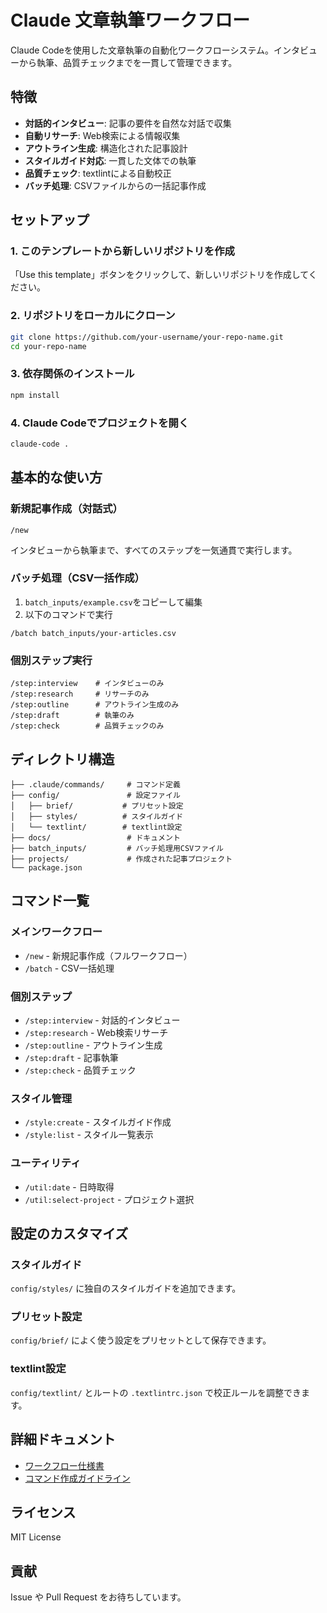 # Claude 文章執筆ワークフロー

Claude Codeを使用した文章執筆の自動化ワークフローシステム。インタビューから執筆、品質チェックまでを一貫して管理できます。

## 特徴

- **対話的インタビュー**: 記事の要件を自然な対話で収集
- **自動リサーチ**: Web検索による情報収集
- **アウトライン生成**: 構造化された記事設計
- **スタイルガイド対応**: 一貫した文体での執筆
- **品質チェック**: textlintによる自動校正
- **バッチ処理**: CSVファイルからの一括記事作成

## セットアップ

### 1. このテンプレートから新しいリポジトリを作成

「Use this template」ボタンをクリックして、新しいリポジトリを作成してください。

### 2. リポジトリをローカルにクローン

```bash
git clone https://github.com/your-username/your-repo-name.git
cd your-repo-name
```

### 3. 依存関係のインストール

```bash
npm install
```

### 4. Claude Codeでプロジェクトを開く

```bash
claude-code .
```

## 基本的な使い方

### 新規記事作成（対話式）

```
/new
```

インタビューから執筆まで、すべてのステップを一気通貫で実行します。

### バッチ処理（CSV一括作成）

1. `batch_inputs/example.csv`をコピーして編集
2. 以下のコマンドで実行

```
/batch batch_inputs/your-articles.csv
```

### 個別ステップ実行

```
/step:interview    # インタビューのみ
/step:research     # リサーチのみ
/step:outline      # アウトライン生成のみ
/step:draft        # 執筆のみ
/step:check        # 品質チェックのみ
```

## ディレクトリ構造

```
├── .claude/commands/     # コマンド定義
├── config/               # 設定ファイル
│   ├── brief/           # プリセット設定
│   ├── styles/          # スタイルガイド
│   └── textlint/        # textlint設定
├── docs/                 # ドキュメント
├── batch_inputs/         # バッチ処理用CSVファイル
├── projects/             # 作成された記事プロジェクト
└── package.json
```

## コマンド一覧

### メインワークフロー
- `/new` - 新規記事作成（フルワークフロー）
- `/batch` - CSV一括処理

### 個別ステップ
- `/step:interview` - 対話的インタビュー
- `/step:research` - Web検索リサーチ
- `/step:outline` - アウトライン生成
- `/step:draft` - 記事執筆
- `/step:check` - 品質チェック

### スタイル管理
- `/style:create` - スタイルガイド作成
- `/style:list` - スタイル一覧表示

### ユーティリティ
- `/util:date` - 日時取得
- `/util:select-project` - プロジェクト選択

## 設定のカスタマイズ

### スタイルガイド

`config/styles/` に独自のスタイルガイドを追加できます。

### プリセット設定

`config/brief/` によく使う設定をプリセットとして保存できます。

### textlint設定

`config/textlint/` とルートの `.textlintrc.json` で校正ルールを調整できます。

## 詳細ドキュメント

- [ワークフロー仕様書](docs/WRITING_WORKFLOW.md)
- [コマンド作成ガイドライン](docs/COMMAND_GUIDELINES.md)

## ライセンス

MIT License

## 貢献

Issue や Pull Request をお待ちしています。
